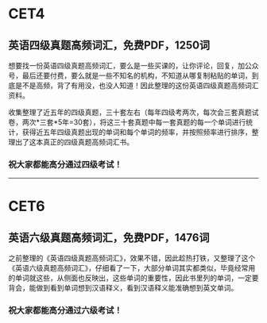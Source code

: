 # CET4
## 英语四级真题高频词汇，免费PDF，1250词

想要找一份英语四级真题高频词汇，要么是一些买课的，让你评论，回复，加公众号，最后还要付费，要么就是一些不知名的机构，不知道从哪复制粘贴的单词，到底是不是高频，背了有用没，也没人知道！因此整理的这份英语四级真题高频词汇资料。

收集整理了近五年的四级真题，三十套左右（每年四级考两次，每次会三套真题试卷，两次\*三套\*5年=30套），将这三十套真题中每一套真题的每一个单词进行统计，获得近五年四级真题出现的单词和每个单词的频率，并按照频率进行排序，整理出了这本真正的四级真题高频词汇书。

### 祝大家都能高分通过四级考试！

***

# CET6
## 英语六级真题高频词汇，免费PDF，1476词

之前整理的《英语四级真题高频词汇》，效果不错，因此趁热打铁，又整理了这个《英语六级真题高频词汇》，仔细看了一下，大部分单词其实都类似，毕竟经常用的单词就这些，从侧面也反映出，这些单词的重要性，因此书里列的单词，一定要背会，能做到看到单词想到汉语释义，看到汉语释义能准确想到英文单词。

### 祝大家都能高分通过六级考试！
